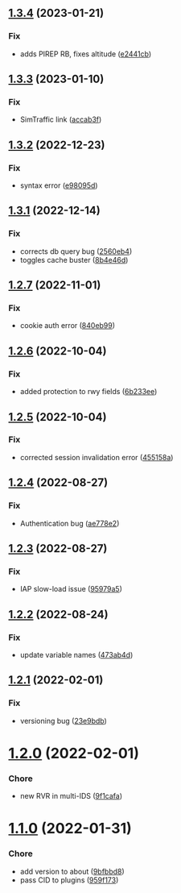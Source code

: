 ## [1.3.4](https://github.com/kjporter/vIDS/compare/v1.3.3...v1.3.4) (2023-01-21)


### Fix

* adds PIREP RB, fixes altitude ([e2441cb](https://github.com/kjporter/vIDS/commit/e2441cb2260a61341fc5690273d60449351e5e3d))

## [1.3.3](https://github.com/kjporter/vIDS/compare/v1.3.2...v1.3.3) (2023-01-10)


### Fix

* SimTraffic link ([accab3f](https://github.com/kjporter/vIDS/commit/accab3f7a5248559e44b06c5000872b952a197c4))

## [1.3.2](https://github.com/kjporter/vIDS/compare/v1.3.1...v1.3.2) (2022-12-23)


### Fix

* syntax error ([e98095d](https://github.com/kjporter/vIDS/commit/e98095d33e9efc9f43e1d388f5142c28f80538c3))

## [1.3.1](https://github.com/kjporter/vIDS/compare/v1.3.0...v1.3.1) (2022-12-14)


### Fix

* corrects db query bug ([2560eb4](https://github.com/kjporter/vIDS/commit/2560eb429a6325a10bdad2b78ac73ce4e686aa0e))
* toggles cache buster ([8b4e46d](https://github.com/kjporter/vIDS/commit/8b4e46dfaab8100f5f7558dc7b2250766a901771))

## [1.2.7](https://github.com/kjporter/vIDS/compare/v1.2.6...v1.2.7) (2022-11-01)


### Fix

* cookie auth error ([840eb99](https://github.com/kjporter/vIDS/commit/840eb990907cdc7d95d6eabda98c0cb25821dc5a))

## [1.2.6](https://github.com/kjporter/vIDS/compare/v1.2.5...v1.2.6) (2022-10-04)


### Fix

* added protection to rwy fields ([6b233ee](https://github.com/kjporter/vIDS/commit/6b233ee3d9c1ec7b0ab379a4ffedd1accd694096))

## [1.2.5](https://github.com/kjporter/vIDS/compare/v1.2.4...v1.2.5) (2022-10-04)


### Fix

* corrected session invalidation error ([455158a](https://github.com/kjporter/vIDS/commit/455158aa13b136b7c7a8ca16d5c69aa44f7a32b5))

## [1.2.4](https://github.com/kjporter/vIDS/compare/v1.2.3...v1.2.4) (2022-08-27)


### Fix

* Authentication bug ([ae778e2](https://github.com/kjporter/vIDS/commit/ae778e2cdf4428a0c626e80ba1fa805e8def0ea8))

## [1.2.3](https://github.com/kjporter/vIDS/compare/v1.2.2...v1.2.3) (2022-08-27)


### Fix

* IAP slow-load issue ([95979a5](https://github.com/kjporter/vIDS/commit/95979a58afac0ab705b137f2e39c744819afcabc))

## [1.2.2](https://github.com/kjporter/vIDS/compare/v1.2.1...v1.2.2) (2022-08-24)


### Fix

* update variable names ([473ab4d](https://github.com/kjporter/vIDS/commit/473ab4de408c768e28658dc9e15c691948c1655a))

## [1.2.1](https://github.com/kjporter/vIDS/compare/v1.2.0...v1.2.1) (2022-02-01)


### Fix

* versioning bug ([23e9bdb](https://github.com/kjporter/vIDS/commit/23e9bdb3b779612b8704b9e13fe2d985ce0313d5))

# [1.2.0](https://github.com/kjporter/vIDS/compare/v1.1.0...v1.2.0) (2022-02-01)


### Chore

* new RVR in multi-IDS ([9f1cafa](https://github.com/kjporter/vIDS/commit/9f1cafaa5b5548ec1f28b5a830e7207a45c3676c))

# [1.1.0](https://github.com/kjporter/vIDS/compare/v1.0.0...v1.1.0) (2022-01-31)


### Chore

* add version to about ([9bfbbd8](https://github.com/kjporter/vIDS/commit/9bfbbd8c8bb95fc5ada50b834d7a575105c759e8))
* pass CID to plugins ([959f173](https://github.com/kjporter/vIDS/commit/959f1734859e6cb4e4fe40c0a0efea53d89a7268))
